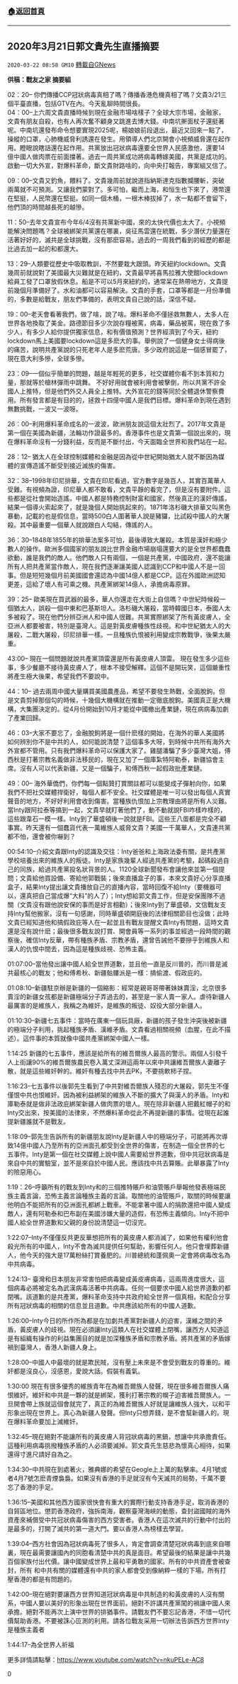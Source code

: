 ###  [:house:返回首頁](https://github.com/ourhimalayas/txt)
---

## 2020年3月21日郭文貴先生直播摘要
`2020-03-22 08:58 GM10` [轉載自GNews](https://gnews.org/zh-hant/148723/)

**供稿：戰友之家 摘要組**

02：20– 你們傳播CCP冠狀病毒真相了嗎？傳播香港危機真相了嗎？文貴3/21三個平臺直播，包括GTV在內。今天亂聊時間很長。
<br>04：00–上六周文貴直播時候到現在金融市場啥樣子？全球大宗市場，金融家，文貴有朋友自殺，也有人再次奮不顧身又跳進去博大錢。中南坑搟面杖子還挺著呢。中南坑還發布命令想要實現2025呢，楊娘娘前段退出，最近又回來一點了，操縱的口罩，心肺機威脅利誘還在發生。用領導人們北京開會小視頻威脅還在起作用。瞪眼說瞎話還在起作用。共黨放出冠狀病毒還要全世界人民感激他，還要14億中國人做肉票在前面擋著。過去一周共黨成功將病毒轉嫁美國，共黨是成功的。啟動一切大外宣，對爆料革命，斷文貴財路啥的，向中央打報告，專案組又信了。

09：00–文貴又釣魚，餵料了。文貴幾周前就說道指納斯達克指數攔腰斬，突破兩萬就不可預測。又讓我們蒙對了。多可怕，繼而上海，和恒生也下來了，港幣還在堅挺，人民幣還在堅挺。如同一個木桶，一根木棒拔掉了，水一點都不會留下，他們頂的時間越長死的越慘。

11：50–去年文貴宣布今年6/4沒有共黨新中國，來的太快代價也太大了。小視頻能解決問題嗎？全球被綁架共黨還在哪裏，吳征馬雲還在統戰，多少潛伏力量還在活著好好的，滅共是全球挑戰，沒有那麽容易。過去的一周我們看到的經歷的都是比過去加一起的和都還大。

13：29–人類要從歷史中吸取教訓，不然要栽大跟頭。昨天紐約lockdown。文貴幾周前就說對了美國最大災難就是在紐約，文貴最早將喜馬拉雅大使館lockdown給員工發了口罩放假休息。船是不可以5月來紐約的，通常呆在熱帶地方，文貴提前幾個月準備好了。水和油都可以容易解決。文貴的手套，口罩等都是一月份準備的，多數是給戰友，朋友們準備的，表明文貴自己說的話，深信不疑。

19：00–老天會看著我們，做了啥，說了啥。爆料革命不僅拯救無數人，太多人在世界各地換取了美金。路德節目多少次說存糧被罵，病毒，藥品被罵，現在救了多少人，有多少人給你提供獨家信息，和有價值預測？世界經濟到了今天，紐約lockdown馬上美國要lockdown這是多麽大的事。舉例說了一個健身女士得病後的痛苦，說明共產黨說的只死老年人是多麽荒唐。多少政府說這是一個感冒罷了，現在意大利多慘，全球多慘。

23：09–一個似乎簡單的問題，越是年輕死的更多，社交媒體你看不到本質和力量，那就等於槍林彈雨中跳舞。 不好好用就會被利用會被擊倒，所以共黨不許全國人上推特，但是他們外交人員全上推特。大外宣花的錢等同於全體退休警察費用。所有發言都是有目的的，拯救十四億中國人是我們目標。爆料革命到現在遇到無數挑戰，一波又一波呀。

26：00–利用爆料革命成名的一波波，歐洲朋友說這個太壯烈了。2017年文貴是第一個在美國為新疆，法輪功作證最多的。香港事件也是文貴第一個說出來的，現在爆料革命沒有一分錢利益，反而是不斷付出，今天面臨全世界和我們站在一起。

28：12– 猶太人在全球控制媒體和金融是因為從中世紀開始猶太人就不斷因為媒體的宣傳造謠不斷受到接近滅族的傷害。

32：38–1998年印尼排華，文貴在印尼看過，官方數字是幾百人，其實百萬華人受難。有視頻為證，印尼華人都不敢看，文貴平靜的看完了，但是沒有要附件。這些都是從社會開始造謠，中國人都是特務控制財富和國家，然後真正的漢奸傳謠，結果一個導火索起來了，就是幾個人開始挑起來的。1871年洛杉磯大排華又叫黑色暴動，記載的也是假信息，當時500白人圍著華人說是豬玀，比試殺中國人的大屠殺。其中最重要一個華人就說跟白人勾結，傳謠的人。

36：30–1848年1855年的排華法案多可怕，最後導致大屠殺。本質是漢奸和極少數人的操作。歐洲多個國家的朋友說比世界金融市場崩塌還要大的是全世界都蠢蠢欲動，誰是我們的敵人。他們敵人只有兩個，一個是共產黨，中國政府，還不能讓所有人把共產黨當作敵人，現在我們逐漸讓美國人認識到CCP和中國人不是一回事。但是短短幾個月前美國國會還認為中國14億人都是CCP。這在外國歐洲認知更差，這給了壞人有可乘之機。共產黨綁架14億人，承擔病毒原罪。

39：25– 歐美現在買武器的最多，華人你還走在大街上自信嗎？中世紀時候殺一個猶太人，誤殺一個中東和巴基斯坦人。洛杉磯大屠殺，當時韓國日本，泰國人太多被殺了。現在他們分辨亞洲人和中國人很難。共黨實際綁架了所有黃皮膚人，全亞洲人都要被害，特別是臺灣人。這是對黃皮膚種族性歧視。和中世紀猶太人的大屠殺，二戰大屠殺，印尼排華一樣。一旦種族仇恨被利用變成宗教戰爭，後果太嚴重。

43:00– 現在一個問題就說共產黨頂雷還是所有黃皮膚人頂雷。 現在發生多少這些事，多少餐廳不接待黃皮膚人了，根本不接受解釋。這個不是開玩笑，這個嚴重性將產生極大後果，希望我們不要說中。

44：10– 過去兩周中國大量購買美國農產品，希望不要發生熱戰，全面脫鉤。但是文貴剪掉那個勾的時候，十幾個大機構就在推動一定徹底脫鉤。美國真正是大機構，大集團決定的。從4月份開始到10月才能從中國撤出產業鏈，現在病病毒加劇了產業回歸。

46：03–大家不要忘了，金融脫鉤將是一個什麽樣的開始，在海外的華人美國將如何辨別你不是中共的人，如何能說清楚？這個事多大呀，到時候中共所有海外大外宣都不管用。只有我們爆料革命可以保護大家了。雞腿潘騙了多少臺灣大姐，傅西秋是打著宗教名義做非法移民的，現在又加了一個庫紮特阿勒泰，新疆協會主席。沒有人可以代表新疆，又是一個騙子，和傅西秋一起假政批產業鏈。

49：00– 海外華僑們，你們每一個點贊打賞關註都可以能變成子彈射向你，如果我們不把社交媒體捍衛好，每個人都不安全。社交媒體是唯一可以發出每個人真實聲音的地方，不好好利用會收到傷害。當種族仇恨加上宗教理由將是所有人災難。當Inty跟阿拉泰等搞到一起，文貴早就盯著他們了，動不動就說FBI咋樣咋樣的，這些跟韋石一模一樣。Inty到了華盛頓後一說就是FBI。這些王八蛋都是完全不顧事實。昨天還有一個蠢貨代表一萬維族人威脅文貴？美國一千萬華人，文貴連共黨都不怕，還會被你嚇到？

00:54:10–介紹文貴跟Inty的認識及交往：Inty爸爸和上海政法委有關，是共產黨學校培養出來的維族人的叛徒。Inty是家族幾輩人經過共產黨的考驗，起碼殺過自己的同族，給過共產黨投名狀背景的人。1120全球新聞發布會讓他來並第一個提問；文貴給他買設備、寄給他郭戰裝；後來直播盒子的事，本來文貴好心分享直播盒子，結果Inty提出讓文貴播放自己的直播內容，當時回復不給Inty（要機器可以，還真把自己當成爆“大料”的人了）；Inty想給郭文貴工作，但是安保團隊不過關（文貴沒有跟他說安保的事而是好言相勸）；後來Inty到了華盛頓，文信戰友支持Inty幫他搬家，沒有一句感謝，同時華盛頓開庭後的法律相關節目也沒做；此時文貴已經知道他和搞假政庇等人在一起並且有戰友提醒文貴Inty有問題，這時文貴還是沒有說什麽；最後很多戰友說打賞、開會員等一系列的事並經過一段時間的觀察後，確信Inty反華，帶有種族矛盾、宗教矛盾，還曾告誡他不要摻乎到維族人和漢人的仇恨中間去，因為這是種族歧視、恐怖主義。

01:07:00–當他發出讓中國人給全世界道歉，並且他一直是反川普的，而川普是滅共最核心的戰友；他和傅希秋、新疆骷髏派是一樣：搞偷渡、假政庇的。

01:08:10–新疆駐京辦是新疆的一個縮影：經常是親哥哥帶著妹妹賣淫，北京很多賣淫的新疆女孩都是新疆極端分子弄過去的，甚至是一家人賣一家人。虐待新疆人最厲害的是維族人，我稱之為維奸，是維族的叛徒、奴役大部分新疆人。

01:10:30–新疆七五事件：當時在廣東一個玩具廠，新疆的孩子發生沖突後被新疆的極端分子利用，挑起種族矛盾、漢維矛盾。文貴看過相關視頻（血腥，在此不描述）。這件事的本質就像中國共產黨綁架中國人一樣。

1:14:25 新疆的七五事件，應該是給所有的維吾爾族人最高的警示。兩個人引發千人上街讓90%的維吾爾族農民卷入萬丈深淵這兩年以來中共讓維吾爾族人妻離子散，就是這些維奸幹的。維奸有種去找中共去PK，不要挑軟柿子捏。

1:16:23–七五事件以後郭先生看到了中共對維吾爾族人殘忍的大屠殺，郭先生不僅僅恨中共也恨維奸。因為被利益綁架的維族人不斷的擴大了與漢人的矛盾。Inty和庫勒泰就是做非法政庇綁架新疆人做肉票的壞人。現在除非新疆人把戴紅帽子的和Inty交出來，按美國的法律來，不然爆料革命從此不再提新疆的事情。從現在起誰提新疆誰就不是戰友。

1:18:09–郭先生告訴所有的新疆朋友說Inty是新疆人中的極端分子，可能將再次導致14億中國人乃至所有的亞洲面孔都受到全世界的傷害，在制造一個全世界的七五事件。Inty是第一個在社交媒體上說中國人需要給世界道歉，但中共冠狀病毒是來自中共的實驗室，並不是來自於中國人民。應該找中共去算賬。此舉暴露了Inty的險惡用心。

1:19：26–呼籲所有的戰友到Inty和的三個推特賬戶和油管賬戶舉報他發表極端民族主義言論，恐怖主義言論種族主義的言論。取關他的油管賬戶，取關的時候要讓他明白不能把所有的亞洲面孔都綁上戰車。不能拿著中國人的捐款還把中國人變成敵人，還有阿勒泰和巴布副在美國涉嫌大量的造假，有恐怖主義傾向。Inty不把中國人給全世界道歉和父親的身份說清楚這一切沒完。

1:22:07–Inty不僅僅反共更反華想把所有的黃皮膚人都消滅了，如果他有權利他會殺光所有的中國人，Inty不會為滅共提供任何幫助，影響任何人。他只會埋葬新疆人，他今天的強大是17萬粉絲打賞養肥的。川普總統和蓬佩奧一定會將病毒改名為中共病毒。

1:24:13– 臺灣和日本朋友非常害怕把病毒變成黃皮膚病毒，這兩周進度很大，這個病毒必將被定名為武漢病毒活著中共病毒。任何一個要求中國人給世界道歉的都閉嘴。該道歉的是共產黨，爆料革命支持中共政府給全世界一個真相，和配合分享所有冠狀病毒的相關的信息並且道歉。中共應該給所有的中國人道歉。

1:26:00–Inty今日的所作所為都是在加劇共產黨對新疆人的迫害，漢維之間的矛盾，黃皮膚人的歧視。現在必須讓Inty這類人在社交媒體上閉嘴，讓西方人知道這是有組織有操作的利益集團目的就是加深種族矛盾和宗教矛盾。將共產黨的矛盾嫁禍到臺灣人，香港人新疆人身上。

1:28:00–中國人中最壞的就是欺民賊，沒有壓上未來是不會受到戰友的尊重的。維奸都是沒良心，沒感恩，愛說大話。假裝有義氣。

1:30:00 現在有很多優秀的維族青年在為維吾爾族人發聲，現在很多維吾爾族人痛恨維奸。維奸和中共是一夥的就是綁架，獲利打著宗教的幌子迫害維吾爾族人。一旦開會帶上族就這個會就完了，真正的為維吾爾族人好就是讓維族人強大，以和平形象出現在世界上。真心為新疆人發聲。但Inty只想弄錢，是不會幫新疆人的。現在爆料革命要加上滅維奸。

1:32:45–現在絕對不能讓所有的黃皮膚人背冠狀病毒的黑鍋，想讓中共承擔責任。這種利用病毒挑撥種族矛盾的人必須要滅掉。郭文貴先生慈悲為懷真心相待，如果還得寸進尺請好自為之。

1:34:30–中共現在到處著火，雅典娜的希望在Geogle上上萬的點擊率。4月1號或者4月7號怎麽青煙裊裊。如果沒有香港的手足就沒有今天滅共的局勢，千萬不要忘了香港的手足。

1:36:15–美國和其他西方國家很快會有重大的實際行動支持香港手足，取消香港的自貿區地位。懲罰香港政府，強拆南海，觀察臺灣海峽的動態，查封盜國賊的海外資產來補償受中共冠狀病毒傷害的西方受害者。香港人在這次滅共的行動中付出的是最多的，打開了滅共的第一道大門。要以香港人為榜樣去學習。

1:39:04–西方社會因為冠狀病毒死了很多人，肯定會調查清楚冠狀病毒到底來自哪裏，現在最需要讓國內的同胞看清楚中共的真是面目。希望最後的結果是讓中共幾百個家族付出代價。讓中國變成世界上最和平勇敢的國家。所有的中共資產會被查封，所有 和中共有關的媒體還有中共的家人都會受到像納粹一樣的下場。所有打壓香港的都是有問題的。

1:42:00–現在絕對要讓西方世界知道冠狀病毒是中共制造的和黃皮膚的人沒有關系，中國人要以美好的形象出現在世界面前。絕對不許講共產黨闖的禍讓中國人來承擔。絕對不能再次上演中世界的排猶事件。請戰友們不要忘記香港，不惜一切代價幫助香港。不要被誅心叵測的利用。請各位戰友采用一切辦法告訴西方世界Inty是種族主義者

1:44:17–為全世界人祈福

更多詳情請點擊：https://www.youtube.com/watch?v=nkuPELe-AC8

0
